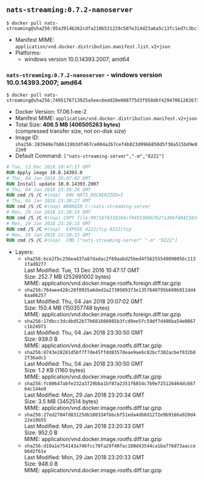 ## `nats-streaming:0.7.2-nanoserver`

```console
$ docker pull nats-streaming@sha256:95a3914b262cdfa210b531229c507e314d23a6a5c13fc1ed7c3bc7baeff2dd39
```

-	Manifest MIME: `application/vnd.docker.distribution.manifest.list.v2+json`
-	Platforms:
	-	windows version 10.0.14393.2007; amd64

### `nats-streaming:0.7.2-nanoserver` - windows version 10.0.14393.2007; amd64

```console
$ docker pull nats-streaming@sha256:7495176713925a5eec6edd20e088775d3f958d6f42947061202673b7a2e1b5c4
```

-	Docker Version: 17.06.1-ee-2
-	Manifest MIME: `application/vnd.docker.distribution.manifest.v2+json`
-	Total Size: **406.5 MB (406505263 bytes)**  
	(compressed transfer size, not on-disk size)
-	Image ID: `sha256:283940e7b86119b3df467ce004a2b7cef4b023d9966850d5f30a515bd9e822e0`
-	Default Command: `["nats-streaming-server","-m","8222"]`

```dockerfile
# Tue, 13 Dec 2016 10:47:17 GMT
RUN Apply image 10.0.14393.0
# Thu, 04 Jan 2018 20:07:02 GMT
RUN Install update 10.0.14393.2007
# Thu, 04 Jan 2018 23:30:26 GMT
RUN cmd /S /C #(nop)  ENV NATS_DOCKERIZED=1
# Thu, 04 Jan 2018 23:30:27 GMT
RUN cmd /S /C #(nop) WORKDIR C:\nats-streaming-server
# Mon, 29 Jan 2018 23:20:14 GMT
RUN cmd /S /C #(nop) COPY file:9971bf6318264cf9455380b7b27a366f48421824c236724959087374577a8d44 in nats-streaming-server.exe 
# Mon, 29 Jan 2018 23:20:15 GMT
RUN cmd /S /C #(nop)  EXPOSE 4222/tcp 8222/tcp
# Mon, 29 Jan 2018 23:20:15 GMT
RUN cmd /S /C #(nop)  CMD ["nats-streaming-server" "-m" "8222"]
```

-	Layers:
	-	`sha256:bce2fbc256ea437a87dadac2f69aabd25bed4f56255549090056c1131fad0277`  
		Last Modified: Tue, 13 Dec 2016 10:47:17 GMT  
		Size: 252.7 MB (252691002 bytes)  
		MIME: application/vnd.docker.image.rootfs.foreign.diff.tar.gzip
	-	`sha256:764aee428c28f0935a6ded2a2730509373e1357648795b609b911dd46aa06257`  
		Last Modified: Thu, 04 Jan 2018 20:07:02 GMT  
		Size: 150.4 MB (150357748 bytes)  
		MIME: application/vnd.docker.image.rootfs.foreign.diff.tar.gzip
	-	`sha256:17dbcc3dc4bd52b77b681666085b3fcd9ee5fc59df7d486ba54e0867c1b24971`  
		Last Modified: Thu, 04 Jan 2018 23:30:50 GMT  
		Size: 939.0 B  
		MIME: application/vnd.docker.image.rootfs.diff.tar.gzip
	-	`sha256:8743e28281d5bf7f7de45ffdd8357deae9ae6c82bcf382acbef032b82f36adc1`  
		Last Modified: Thu, 04 Jan 2018 23:30:50 GMT  
		Size: 1.2 KB (1160 bytes)  
		MIME: application/vnd.docker.image.rootfs.diff.tar.gzip
	-	`sha256:fc00647abfe232a3729bba1bf87a2351f6854c7b9e725126464dc66764c144e0`  
		Last Modified: Mon, 29 Jan 2018 23:20:34 GMT  
		Size: 3.5 MB (3452514 bytes)  
		MIME: application/vnd.docker.image.rootfs.diff.tar.gzip
	-	`sha256:27ed2784fd83125db180334fbbcbf51eda4db8d1272e9b9166a920d422e19b55`  
		Last Modified: Mon, 29 Jan 2018 23:20:33 GMT  
		Size: 952.0 B  
		MIME: application/vnd.docker.image.rootfs.diff.tar.gzip
	-	`sha256:d10a1e754143a746fcc70fa29f48fac180d43544ca1ba776d73aacceb6d2f61e`  
		Last Modified: Mon, 29 Jan 2018 23:20:33 GMT  
		Size: 948.0 B  
		MIME: application/vnd.docker.image.rootfs.diff.tar.gzip
